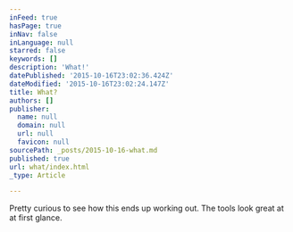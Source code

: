 ```yaml
---
inFeed: true
hasPage: true
inNav: false
inLanguage: null
starred: false
keywords: []
description: 'What!'
datePublished: '2015-10-16T23:02:36.424Z'
dateModified: '2015-10-16T23:02:24.147Z'
title: What?
authors: []
publisher:
  name: null
  domain: null
  url: null
  favicon: null
sourcePath: _posts/2015-10-16-what.md
published: true
url: what/index.html
_type: Article

---
```

Pretty curious to see how this ends up working out. The tools look great at at first glance.